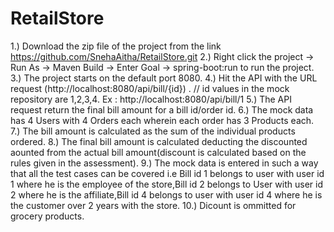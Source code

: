 # RetailStore

1.) Download the zip file of the project from the link https://github.com/SnehaAitha/RetailStore.git
2.) Right click the project -> Run As -> Maven Build -> Enter Goal -> spring-boot:run  to run the project.
3.) The project starts on the default port 8080.
4.) Hit the API with the URL request (http://localhost:8080/api/bill/{id}) .
// id values in the mock repository are 1,2,3,4. 
Ex : http://localhost:8080/api/bill/1
5.) The API request return the final bill amount for a bill id/order id.
6.) The mock data has 4 Users with 4 Orders each wherein each order has 3 Products each.
7.) The bill amount is calculated as the sum of the individual products ordered.
8.) The final bill amount is calculated deducting the discounted aounted from the actual bill amount(discount is calculated based on the rules given in the assessment).
9.) The mock data is entered in such a way that all the test cases can be covered i.e Bill id 1 belongs to user with user id 1 where he is the employee of the store,Bill id 2 belongs to User with user id 2 where he is the affiliate,Bill id 4 belongs to user with user id 4 where he is the customer over 2 years with the store.
10.) Dicount is ommitted for grocery products.
